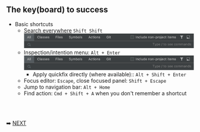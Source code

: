 ## The key(board) to success

* Basic shortcuts
  * [Search everywhere](https://www.jetbrains.com/help/idea/searching-everywhere.html) `Shift Shift`
    ![search everywhere dialog](img/search-everywhere.png)
  * Inspection/intention menu: `Alt + Enter`
    ![search everywhere dialog](img/search-everywhere.png)
    * Apply quickfix directly (where available):: `Alt + Shift + Enter`
  * Focus editor: `Escape`, close focused panel: `Shift + Escape`
  * Jump to navigation bar: `Alt + Home`
  * Find action: `Cmd + Shift + A` when you don't remember a shortcut

<br/>
<br/>

➡️ [NEXT](007.md)
